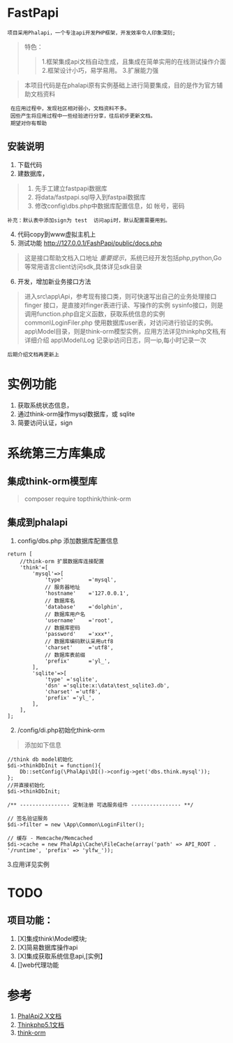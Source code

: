 # FastPapi

`项目采用Phalapi，一个专注api开发PHP框架，开发效率令人印象深刻; `


> 特色： 
>>  1.框架集成api文档自动生成，且集成在简单实用的在线测试操作介面
>>  2.框架设计小巧，易学易用。
>>  3.扩展能力强 

> 本项目代码是在phalapi原有实例基础上进行简要集成，目的是作为官方辅助文档资料


``` 
 在应用过程中，发现社区相对弱小，文档资料不多。
 因些产生将应用过程中一些经验进行分享，往后初步更新文档。
 期望对你有帮助
```

## 安装说明

1. 下载代码
2. 建数据库， 

> 1. 先手工建立fastpapi数据库
> 2. 将data/fastpapi.sql导入到fastpai数据库
> 3. 修改config\dbs.php中数据库配置信息，如 帐号，密码

```
补充：默认表中添加sign为 test  访问api时，默认配置需要用到。
```
4. 代码copy到www虚拟主机上
5. 测试功能 http://127.0.0.1/FashPapi/public/docs.php

> 这是接口帮助文档入口地址
> *重要提示*，系统已经开发包括php,python,Go等常用语言client访问sdk,具体详见sdk目录

6. 开发，增加新业务接口方法 

> 进入src\app\Api，参考现有接口类，则可快速写出自己的业务处理接口
> finger 接口，是直接对finger表进行读、写操作的实例
> sysinfo接口，则是调用function.php自定义函数，获取系统信息的实例
> common\LoginFiler.php 使用数据库user表，对访问进行验证的实例。
> app\Model目录，则是think-orm模型实例，应用方法详见thinkphp文档,有详细介绍
> app\Model\Log 记录ip访问日志，同一ip,每小时记录一次


`后期介绍文档再更新上`


# 实例功能

1. 获取系统状态信息，
2. 通过think-orm操作mysql数据库，或 sqlite
3. 简要访问认证，sign

# 系统第三方库集成

## 集成think-orm模型库 
    
> composer require topthink/think-orm

## 集成到phalapi

1.  config/dbs.php 添加数据库配置信息

```
return [
	//think-orm 扩展数据库连接配置 
    'think'=[
        'mysql'=>[
            'type'        ='mysql',
            // 服务器地址
            'hostname'    ='127.0.0.1',
            // 数据库名
            'database'    ='dolphin',
            // 数据库用户名
            'username'    ='root',
            // 数据库密码
            'password'    ='xxx*',
            // 数据库编码默认采用utf8
            'charset'     ='utf8',
            // 数据库表前缀
            'prefix'      ='yl_',
        ],
        'sqlite'=>[
            'type' ='sqlite',
            'dsn' ='sqlite:x:\data\test_sqlite3.db',
            'charset' ='utf8',
            'prefix' ='yl_',
        ],
    ],
];
```

2. /config/di.php初始化think-orm

> 添加如下信息

```
//think db model初始化
$di->thinkDbInit = function(){
	Db::setConfig(\PhalApi\DI()->config->get('dbs.think.mysql'));
};
//并直接初始化
$di->thinkDbInit;

/** ---------------- 定制注册 可选服务组件 ---------------- **/

// 签名验证服务
$di->filter = new \App\Common\LoginFilter();

// 缓存 - Memcache/Memcached
$di->cache = new PhalApi\Cache\FileCache(array('path' => API_ROOT . '/runtime', 'prefix' => 'ylfw_'));

```
3.应用详见实例 


# TODO

## 项目功能：
	
1. [X]集成think\Model模块;
2. [X]简易数据库操作api
3. [X]集成获取系统信息api,[实例】
4. []web代理功能




# 参考

1. [PhalApi2.X文档](http://docs.phalapi.net/#/v2.0/)
2. [Thinkphp5.1文档](https://www.kancloud.cn/manual/thinkphp5_1)
3. [think-orm](https://packagist.org/packages/topthink/think-orm)